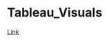 # Tableau_Visuals
[Link](https://public.tableau.com/views/SuperstoreAnalysis_16936234030230/Dashboard1?:language=en-US&:display_count=n&:origin=viz_share_link)
